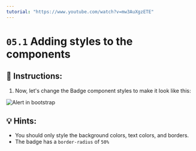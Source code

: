 ```yaml
---
tutorial: "https://www.youtube.com/watch?v=mw3AuXgzETE"
---
```


# `05.1` Adding styles to the components

## 📝 Instructions:

1. Now, let's change the Badge component styles to make it look like this:

![Alert in bootstrap](../../.learn/assets/05.1-1.png?raw=true)

## 💡 Hints:

+ You should only style the background colors, text colors, and borders.
+ The badge has a `border-radius` of `50%`
